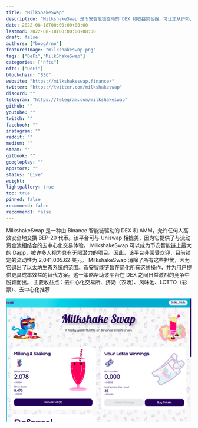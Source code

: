 ```yaml
---
title: "MilkShakeSwap"
description: "MilkshakeSwap 是币安智能链驱动的 DEX 和收益聚合器，可让您从挤奶、风味池、乐透和令人兴奋的推荐奖励中赚取收益"
date: 2022-08-18T00:00:00+08:00
lastmod: 2022-08-18T00:00:00+08:00
draft: false
authors: ["boogArno"]
featuredImage: "milkshakeswap.png"
tags: ["DeFi","MilkShakeSwap"]
categories: ["nfts"]
nfts: ["DeFi"]
blockchain: "BSC"
website: "https://milkshakeswap.finance/"
twitter: "https://twitter.com/milkshakeswap"
discord: ""
telegram: "https://telegram.com/milkshakeswap"
github: ""
youtube: ""
twitch: ""
facebook: ""
instagram: ""
reddit: ""
medium: ""
steam: ""
gitbook: ""
googleplay: ""
appstore: ""
status: "Live"
weight: 
lightgallery: true
toc: true
pinned: false
recommend: false
recommend1: false
---
```

MilkshakeSwap 是一种由 Binance 智能链驱动的 DEX 和 AMM，允许任何人高效安全地交换 BEP-20 代币。该平台可与 Uniswap 相媲美，因为它提供了与流动资金池相结合的去中心化交易体验。 MilkshakeSwap 可以成为币安智能链上最大的 Dapp，被许多人视为具有无限潜力的项目。因此，该平台非常受欢迎，目前锁定的流动性为 2,041,005.62 美元。
MilkshakeSwap 消除了所有这些担忧，因为它退出了以太坊生态系统的范围。币安智能链旨在简化所有这些操作，并为用户提供更具成本效益的替代方案。这一策略帮助该平台在 DEX 之间日益激烈的竞争中脱颖而出。
主要收益点：去中心化交易所、挤奶（农场）、风味池、LOTTO（彩票）、去中心化推荐

![milkshakeswap-dapp-defi-bsc-image1_3c180271fcdffea18e0d31177b402f67](milkshakeswap-dapp-defi-bsc-image1_3c180271fcdffea18e0d31177b402f67.png)